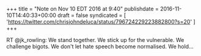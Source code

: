 +++
title = "Note on Nov 10 EDT 2016 at 9:40"
publishdate = 2016-11-10T14:40:33+00:00
draft = false
syndicated = [ 'https://twitter.com/chrisjohndeluca/status/796724229223882800?s=20' ]
+++

RT @jk_rowling: We stand together. We stick up for the vulnerable. We challenge bigots. We don't let hate speech become normalised. We hold…
